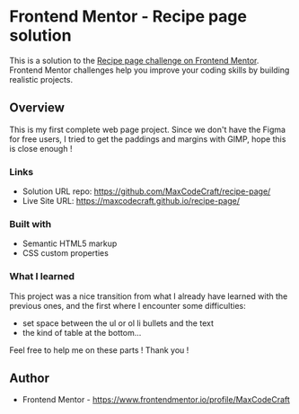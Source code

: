 # Frontend Mentor - Recipe page solution

This is a solution to the [Recipe page challenge on Frontend Mentor](https://www.frontendmentor.io/challenges/recipe-page-KiTsR8QQKm). Frontend Mentor challenges help you improve your coding skills by building realistic projects. 

## Overview

This is my first complete web page project. Since we don't have the Figma for free users, I tried to get the paddings and margins with GIMP, hope this is close enough !

### Links

- Solution URL repo: https://github.com/MaxCodeCraft/recipe-page/
- Live Site URL: https://maxcodecraft.github.io/recipe-page/

### Built with

- Semantic HTML5 markup
- CSS custom properties

### What I learned

This project was a nice transition from what I already have learned with the previous ones, and the first where I encounter some difficulties:
- set space between the ul or ol li bullets and the text
- the kind of table at the bottom...

Feel free to help me on these parts ! Thank you !

## Author

- Frontend Mentor - https://www.frontendmentor.io/profile/MaxCodeCraft
